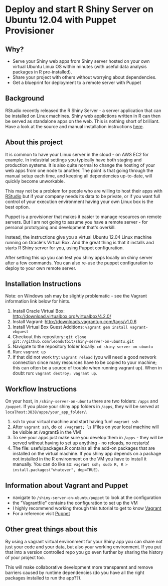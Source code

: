 
Deploy and start R Shiny Server on Ubuntu 12.04 with Puppet Provisioner
=======================================================================

Why?
----

- Serve your Shiny web apps from Shiny server hosted on your own virtual Ubuntu Linux OS within minutes (with useful data analysis packages in R pre-installed).
- Share your project with others without worrying about dependencies.
- Get a blueprint for deployment to a remote server with Puppet


Background
----------

RStudio recently released the R Shiny Server - a server application
that can be installed on Linux machines. Shiny web applictions written in R can then be served as standalone apps on the web. This is nothing short of brilliant. Have a look at the source and manual installation instructions [here](https://github.com/rstudio/shiny-server).


About this project
------------------

It is common to have your Linux server in the cloud - on AWS EC2 for example. In industrial settings you typically have both staging and production systems. It is also quite normal to change the hosting of your web apps from one node to another. The point is that going through the manual setup each time, and keeping all dependencies up-to-date, will quickly become unworkable.

This may not be a problem for people who are willing to host their apps with [RStudio](http://rstudio.github.com/shiny/tutorial/#deployment-web) but if your company needs its data to be private, or if you want full control of your execution environment having your own Linux box is the best option.

Puppet is a provisioner that makes it easier to manage resources on remote servers. But I am not going to assume you have a remote server - for personal prototyping and development that's overkill.

Instead, the instructions give you a virtual Ubuntu 12.04 Linux machine running on Oracle's Virtual Box. And the great thing is that it installs and starts R Shiny server for you, using Puppet configuration.

After setting this up you can test you shiny apps locally on shiny server after a few commands. You can also re-use the puppet configuration to deploy to your own remote server.


Installation Instructions
------------

Note: on Windows ssh may be slightly problematic - see the Vagrant information link below for hints.

1. Install Oracle Virtual Box: http://download.virtualbox.org/virtualbox/4.2.0/
2. Install Vagrant: http://downloads.vagrantup.com/tags/v1.0.6
3. Install Virtual Box Guest Additions: `vagrant gem install vagrant-vbguest`
4. Checkout this repository: `git clone git://github.com/leondutoit/shiny-server-on-ubuntu.git`
5. Navigate to the repository folder locally: `cd shiny-server-on-ubuntu`
6. Run: `vagrant up`
7. If that did not work try: `vagrant reload` (you will need a good network connection since many resources have to be copied to your machine; this can often be a source of trouble when running vagrant up). When in doubt run: `vagrant destroy; vagrant up`.


Workflow Instructions
---------------------

On your host, in `/shiny-server-on-ubuntu` there are two folders: `/apps` and `/puppet`.
If you place your shiny app folders in `/apps`, they will be served at `localhost:3838/apps/your_app_folder/`.

1. ssh to your virtual machine and start having fun! `vagrant ssh`
2. After `vagrant ssh`, do `cd /vagrant; ls` (Files on your local machine will be visible at /vagrant$ in the VM)
3. To see your apps just make sure you develop them in `/apps` - they will be served without having to set up anything - no reloads, no restarts!
4. The file: usefulpackages.R contains all the add-on packages that are installed on the virtual machine. If you shiny app depends on a package not installed in the R environment on the VM you have to install it manually. You can do like so: `vagrant ssh; sudo R, R > install.packages("whatever", dep=TRUE)`.


Information about Vagrant and Puppet
------------------------------------

- navigate to `/shiny-server-on-ubuntu/puppet` to look at the configuration
- the "Vagrantfile" contains the configuration to set up the VM
- I highly recommend working through this tutorial to get to know [Vagrant](http://docs.vagrantup.com/v1/docs/getting-started/index.html)
- For a reference visit [Puppet](https://puppetlabs.com/)


Other great things about this
-----------------------------

By using a vagrant virtual environment for your Shiny app you can share not just your code and your data, but also your working environment. If you put that into a version controlled repo you go even further by sharing the history of your project too.

This will make collaborative development more transparent and remove barriers caused by runtime dependencies (do you have all the right packages installed to run the app??).




